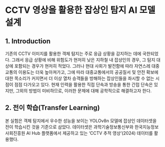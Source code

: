 # CCTV 영상을 활용한 잡상인 탐지 AI 모델 설계
## 1. Introduction
기존의 CCTV 이미지를 활용한 객체 탐지는 주로 응급 상황을 감지하는 데에 국한되었다. 그래서 응급 상황에 비해 위험도가 현저히 낮은 지하철 내 잡상인의 경우, 그 탐지 대상에 포함되는 경우가 현저히 적었다. 그러나 현대 사회가 발전함에 따라 자연스레 대중교통의 이용도는 더욱 높아져가고, 그에 따라 대중교통에서의 공공질서 및 안전 확보에 대한 목소리가 커지면서 더 이상 열차 승객들을 방해하는 잡상인들을 좌시할 수 없는 시점이 점점 다가오고 있다. 현재 인력을 활용한 직접 단속과 방송을 통한 간접 단속은 있지만, 그외의 방법이 미비하므로, 이러한 문제에 대해 공학적으로 해결하고자 한다.

## 2. 전이 학습(Transfer Learning)
본 실험은 객체 탐지에서 우수한 성능을 보이는 YOLOv8n 모델에 잡상인 데이터셋을 전이 학습시킨 것을 기준으로 삼았다. 데이터셋은 과학기술정보통신부와 한국지능정보사회진흥원 AI Hub 플랫폼에서 제공하고 있는 ‘CCTV 추적 영상’(2024) 데이터를 활용했다. 

